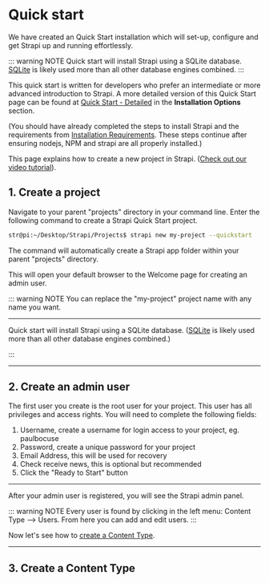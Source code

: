 # Quick start

We have created an Quick Start installation which will set-up, configure and get Strapi up and running effortlessly.

::: warning NOTE
Quick start will install Strapi using a SQLite database. [SQLite](https://www.sqlite.org/index.html) is likely used more than all other database engines combined.
:::

This quick start is written for developers who prefer an intermediate or more advanced introduction to Strapi. A more detailed version of this Quick Start page can be found at [Quick Start - Detailed](/3.x.x/installation-options/quick-start-detailed.html) in the **Installation Options** section.

(You should have already completed the steps to install Strapi and the requirements from [Installation Requirements](install-requirements.html). These steps continue after ensuring nodejs, NPM and strapi are all properly installed.)

This page explains how to create a new project in Strapi. ([Check out our video tutorial](https://www.youtube.com/watch?v=yMl5IcFHA74)).

## 1. Create a project

Navigate to your parent "projects" directory in your command line. Enter the following command to create a Strapi Quick Start project.

```bash
str@pi:~/Desktop/Strapi/Projects$ strapi new my-project --quickstart
```

The command will automatically create a Strapi app folder within your parent "projects" directory.

This will open your default browser to the Welcome page for creating an admin user.

::: warning NOTE
You can replace the "my-project" project name with any name you want.

---

Quick start will install Strapi using a SQLite database. ([SQLite](https://www.sqlite.org/index.html) is likely used more than all other database engines combined.)

:::

---

## 2. Create an admin user

The first user you create is the root user for your project. This user has all privileges and access rights. You will need to complete the following fields:

1. Username, create a username for login access to your project, eg. paulbocuse
2. Password, create a unique password for your project
3. Email Address, this will be used for recovery
4. Check receive news, this is optional but recommended
5. Click the "Ready to Start" button

---

After your admin user is registered, you will see the Strapi admin panel.

::: warning NOTE
Every user is found by clicking in the left menu: Content Type --> Users. From here you can add and edit users.
:::

Now let's see how to [create a Content Type](#_3-create-a-content-type).

---

## 3. Create a Content Type

